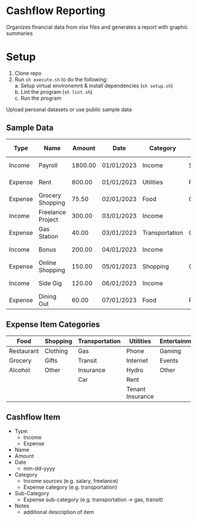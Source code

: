 # Cashflow Reporting

Organizes financial data from xlsx files and generates a report with graphic summaries

# Setup

1. Clone repo
2. Run `sh execute.sh` to do the following:<br>
  a. Setup virtual environemnt & install dependencies (`sh setup.sh`)<br>
  b. Lint the program (`sh lint.sh`)<br>
  c. Run the program<br>

Upload personal datasets or use public sample data

## Sample Data

| Type    | Name              | Amount  | Date       | Category       | Sub-category | Comments            |
| ------- | ----------------- | ------- | ---------- | -------------- | ------------ | ------------------- |
| Income  | Payroll           | 1800.00 | 01/01/2023 | Income         | Salary       | Monthly salary      |
| Expense | Rent              | 800.00  | 01/01/2023 | Utilities      | Rent         | Apartment rent      |
| Expense | Grocery Shopping  | 75.50   | 02/01/2023 | Food           | Grocery      | Weekly groceries    |
| Income  | Freelance Project | 300.00  | 03/01/2023 | Income         |              | Web development     |
| Expense | Gas Station       | 40.00   | 03/01/2023 | Transportation | Gas          | Fuel for the car    |
| Income  | Bonus             | 200.00  | 04/01/2023 | Income         |              | Performance bonus   |
| Expense | Online Shopping   | 150.00  | 05/01/2023 | Shopping       | Other        | Clothing purchase   |
| Income  | Side Gig          | 120.00  | 06/01/2023 | Income         |              | Consulting project  |
| Expense | Dining Out        | 60.00   | 07/01/2023 | Food           | Restaurant   | Dinner with friends |

## Expense Item Categories

| Food       | Shopping | Transportation   | Utilities        | Entertainment | Career | Health | Income |
| ---------- | -------- | ---------------- | ---------------- | ------------- | ------ | ------ | ------ |
| Restaurant | Clothing | Gas              | Phone            | Gaming        |        |        | Salary |
| Grocery    | Gifts    | Transit	         | Internet         | Events        |        |        | Other  |
| Alcohol    | Other    | Insurance        | Hydro            | Other         |        |        |        |
|            |          | Car              | Rent             |               |        |        |        |
|            |          |                  | Tenant Insurance |               |        |        |        |

## Cashflow Item

- Type:
  - Income
  - Expense
- Name
- Amount
- Date
  - mm-dd-yyyy
- Category
  - Income sources (e.g. salary, freelance)
  - Expense category (e.g. transportation)
- Sub-Category
  - Expense sub-category (e.g. transportation -> gas, transit)
- Notes
  - additional description of item
